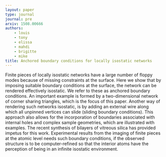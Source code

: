 ```yaml
---
layout: paper
type: journal
journal: pre
arxiv: 1508.00666
authors:
    - louis
    - tony
    - elissa
    - mahdi
    - brigitte
    - mike
title: Anchored boundary conditions for locally isostatic networks
---
```


Finite pieces of locally isostatic networks have a large number of floppy modes because of missing constraints at the surface. Here we show that by imposing suitable boundary conditions at the surface, the network can be rendered effectively isostatic. We refer to these as anchored boundary conditions. An important example is formed by a two-dimensional network of corner sharing triangles, which is the focus of this paper. Another way of rendering such networks isostatic, is by adding an external wire along which all unpinned vertices can slide (sliding boundary conditions). This approach also allows for the incorporation of boundaries associated with internal holes and complex sample geometries, which are illustrated with examples. The recent synthesis of bilayers of vitreous silica has provided impetus for this work. Experimental results from the imaging of finite pieces at the atomic level needs such boundary conditions, if the observed structure is to be computer-refined so that the interior atoms have the perception of being in an infinite isostatic environment.